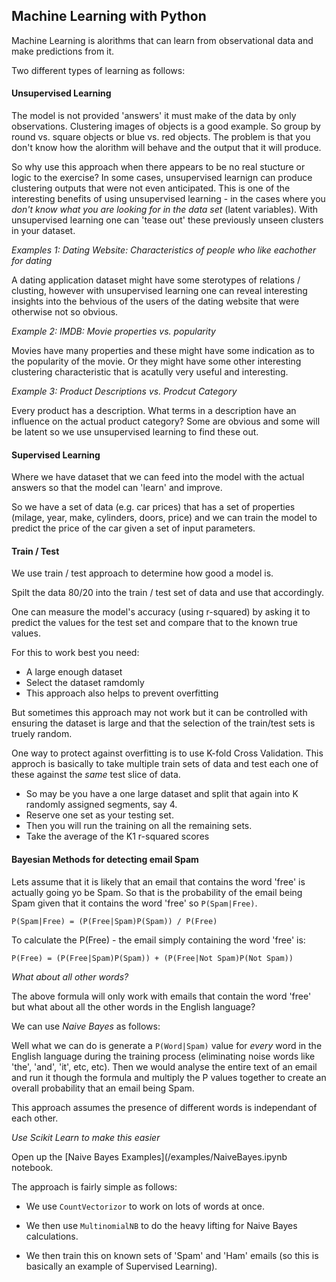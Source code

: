 ## Machine Learning with Python

Machine Learning is alorithms that can learn from observational data and make predictions from it.

Two different types of learning as follows:

#### Unsupervised Learning

The model is not provided 'answers' it must make of the data by only observations. Clustering images of objects is a good example. So group by round vs. square objects or blue vs. red objects. The problem is that you don't know how the alorithm will behave and the output that it will produce. 

So why use this approach when there appears to be no real stucture or logic to the exercise? In some cases, unsupervised learnign can produce clustering outputs that were not even anticipated. This is one of the interesting benefits of using unsupervised learning - in the cases where you *don't know what you are looking for in the data set* (latent variables). With unsupervised learning one can 'tease out' these previously unseen clusters in your dataset.

*Examples 1: Dating Website: Characteristics of people who like eachother for dating*

A dating application dataset might have some sterotypes of relations / clusting, however with unsupervised learning one can reveal interesting insights into the behvious of the users of the dating website that were otherwise not so obvious.

*Example 2: IMDB: Movie properties vs. popularity*

Movies have many properties and these might have some indication as to the popularity of the movie. Or they might have some other interesting clustering characteristic that is acatully very useful and interesting. 

*Example 3: Product Descriptions vs. Prodcut Category*

Every product has a description. What terms in a description have an influence on the actual product category? Some are obvious and some will be latent so we use unsupervised learning to find these out.

#### Supervised Learning

Where we have dataset that we can feed into the model with the actual answers so that the model can 'learn' and improve.

So we have a set of data (e.g. car prices) that has a set of properties (milage, year, make, cylinders, doors, price) and we can train the model to predict the price of the car given a set of input parameters.

#### Train / Test

We use train / test approach to determine how good a model is.

Spilt the data 80/20 into the train / test set of data and use that accordingly.

One can measure the model's accuracy (using r-squared) by asking it to predict the values for the test set and compare that to the known true values.

For this to work best you need:

* A large enough dataset
* Select the dataset ramdomly
* This approach also helps to prevent overfitting

But sometimes this approach may not work but it can be controlled with ensuring the dataset is large and that the selection of the train/test sets is truely random.

One way to protect against overfitting is to use K-fold Cross Validation. This approch is basically to take multiple train sets of data and test each one of these against the *same* test slice of data.

* So may be you have a one large dataset and split that again into K randomly assigned segments, say 4. 
* Reserve one set as your testing set.
* Then you will run the training on all the remaining sets.
* Take the average of the K1 r-squared scores

#### Bayesian Methods for detecting email Spam

Lets assume that it is likely that an email that contains the word 'free' is actually going yo be Spam. So that is the probability of the email being Spam given that it contains the word 'free' so `P(Spam|Free)`.

```
P(Spam|Free) = (P(Free|Spam)P(Spam)) / P(Free)
```

To calculate the P(Free) - the email simply containing the word 'free' is:

```
P(Free) = (P(Free|Spam)P(Spam)) + (P(Free|Not Spam)P(Not Spam))
```

*What about all other words?*

The above formula will only work with emails that contain the word 'free' but what about all the other words in the English language?

We can use *Naive Bayes* as follows:

Well what we can do is generate a `P(Word|Spam)` value for _every_ word in the English language during the training process (eliminating noise words like 'the', 'and', 'it', etc, etc). Then we would analyse the entire text of an email and run it though the formula and multiply the P values together to create an overall probability that an email being Spam.

This approach assumes the presence of different words is independant of each other.

*Use Scikit Learn to make this easier*

Open up the [Naive Bayes Examples](/examples/NaiveBayes.ipynb notebook.

The approach is fairly simple as follows:

* We use `CountVectorizor` to work on lots of words at once.

* We then use `MultinomialNB` to do the heavy lifting for Naive Bayes calculations.

* We then train this on known sets of 'Spam' and 'Ham' emails (so this is basically an example of Supervised Learning).